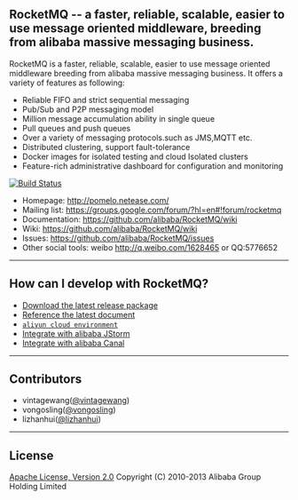 ## RocketMQ -- a faster, reliable, scalable, easier to use message oriented middleware, breeding from alibaba massive messaging business. 

RocketMQ is a faster, reliable, scalable, easier to use message oriented middleware breeding from alibaba massive messaging business.
It offers a variety of features as following:

* Reliable FIFO and strict sequential messaging
* Pub/Sub and P2P messaging model
* Million message accumulation ability in single queue
* Pull queues and push queues
* Over a variety of messaging protocols.such as JMS,MQTT etc.
* Distributed clustering, support fault-tolerance
* Docker images for isolated testing and cloud Isolated clusters
* Feature-rich administrative dashboard for configuration and monitoring


[![Build Status](https://travis-ci.org/alibaba/RocketMQ.svg?branch=develop)](https://travis-ci.org/alibaba/RocketMQ)


* Homepage: <http://pomelo.netease.com/>
* Mailing list: <https://groups.google.com/forum/?hl=en#!forum/rocketmq>
* Documentation: <https://github.com/alibaba/RocketMQ/wiki>
* Wiki: <https://github.com/alibaba/RocketMQ/wiki>
* Issues: <https://github.com/alibaba/RocketMQ/issues>
* Other social tools: weibo <http://q.weibo.com/1628465> or QQ:5776652
 

----------

## How can I develop with RocketMQ?
* [Download the latest release package](https://github.com/alibaba/RocketMQ/releases)
* [Reference the latest document](https://github.com/alibaba/RocketMQ/issues/1)
* [`aliyun cloud environment`](http://www.aliyun.com/product/ons)
* [Integrate with alibaba JStorm](https://github.com/alibaba/jstorm)
* [Integrate with alibaba Canal](https://github.com/alibaba/canal)

----------

## Contributors
* vintagewang([@vintagewang](https://github.com/vintagewang))
* vongosling([@vongosling](https://github.com/vongosling))
* lizhanhui([@lizhanhui](https://github.com/lizhanhui))

----------

## License
[Apache License, Version 2.0](http://www.apache.org/licenses/LICENSE-2.0.html) Copyright (C) 2010-2013 Alibaba Group Holding Limited



